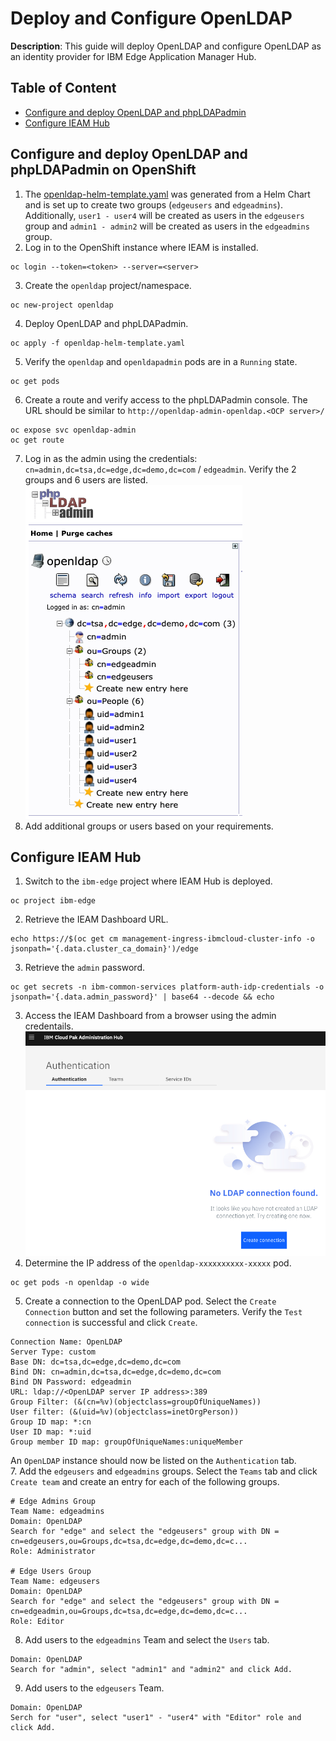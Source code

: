 # Deploy and Configure OpenLDAP

**Description**: This guide will deploy OpenLDAP and configure OpenLDAP as an identity provider for IBM Edge Application Manager Hub.

## Table of Content
- [Configure and deploy OpenLDAP and phpLDAPadmin](#configure-and-deploy-openldap-and-phpldapadmin)
- [Configure IEAM Hub](#configure-ieam-hub)

## Configure and deploy OpenLDAP and phpLDAPadmin on OpenShift
1. The [openldap-helm-template.yaml](../openldap-helm-template.yaml) was generated from a Helm Chart and is set up to create two groups (`edgeusers` and `edgeadmins`).  Additionally, `user1 - user4` will be created as users in the `edgeusers` group and `admin1 - admin2` will be created as users in the `edgeadmins` group.  
2. Log in to the OpenShift instance where IEAM is installed.
```
oc login --token=<token> --server=<server>
```
3. Create the `openldap` project/namespace.
```
oc new-project openldap
```
4. Deploy OpenLDAP and phpLDAPadmin.
```
oc apply -f openldap-helm-template.yaml
```
5. Verify the `openldap` and `openldapadmin` pods are in a `Running` state.
```
oc get pods
```
6. Create a route and verify access to the phpLDAPadmin console.  The URL should be similar to `http://openldap-admin-openldap.<OCP server>/`
```
oc expose svc openldap-admin
oc get route
```
7. Log in as the admin using the credentials: `cn=admin,dc=tsa,dc=edge,dc=demo,dc=com` / `edgeadmin`.  Verify the 2 groups and 6 users are listed.  
![phpLDAPadmin Console](../static/imgs/phpldapadmin-console.png)
8. Add additional groups or users based on your requirements.


## Configure IEAM Hub
1. Switch to the `ibm-edge` project where IEAM Hub is deployed.
```
oc project ibm-edge
```
2. Retrieve the IEAM Dashboard URL.
```
echo https://$(oc get cm management-ingress-ibmcloud-cluster-info -o jsonpath='{.data.cluster_ca_domain}')/edge
```
3. Retrieve the `admin` password.
```
oc get secrets -n ibm-common-services platform-auth-idp-credentials -o jsonpath='{.data.admin_password}' | base64 --decode && echo
```
3. Access the IEAM Dashboard from a browser using the admin credentails.
![IBM Cloud Pak Administration Hub](../static/imgs/ibm-cloud-pak-admin-hub.png)
4. Determine the IP address of the `openldap-xxxxxxxxxx-xxxxx` pod.
```
oc get pods -n openldap -o wide
```
5. Create a connection to the OpenLDAP pod.  Select the `Create Connection` button and set the following parameters.  Verify the `Test connection` is successful and click `Create`.
```
Connection Name: OpenLDAP
Server Type: custom
Base DN: dc=tsa,dc=edge,dc=demo,dc=com
Bind DN: cn=admin,dc=tsa,dc=edge,dc=demo,dc=com
Bind DN Password: edgeadmin
URL: ldap://<OpenLDAP server IP address>:389
Group Filter: (&(cn=%v)(objectclass=groupOfUniqueNames))
User filter: (&(uid=%v)(objectclass=inetOrgPerson))
Group ID map: *:cn
User ID map: *:uid
Group member ID map: groupOfUniqueNames:uniqueMember
```
An `OpenLDAP` instance should now be listed on the `Authentication` tab.  
7. Add the `edgeusers` and `edgeadmins` groups.  Select the `Teams` tab and click `Create team` and create an entry for each of the following groups.  
```
# Edge Admins Group
Team Name: edgeadmins
Domain: OpenLDAP
Search for "edge" and select the "edgeusers" group with DN = cn=edgeusers,ou=Groups,dc=tsa,dc=edge,dc=demo,dc=c...
Role: Administrator

# Edge Users Group
Team Name: edgeusers
Domain: OpenLDAP
Search for "edge" and select the "edgeusers" group with DN = cn=edgeadmin,ou=Groups,dc=tsa,dc=edge,dc=demo,dc=c...
Role: Editor
```
8. Add users to the `edgeadmins` Team and select the `Users` tab.
```
Domain: OpenLDAP
Search for "admin", select "admin1" and "admin2" and click Add.
```
9. Add users to the `edgeusers` Team.
```
Domain: OpenLDAP
Serch for "user", select "user1" - "user4" with "Editor" role and click Add.
```
